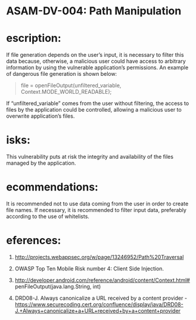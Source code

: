 
# ASAM-DV-004: Path Manipulation

#  escription:
If file generation depends on the user’s input, it is necessary to filter this data because, otherwise, a malicious user could have access to arbitrary information by using the vulnerable application’s permissions. An example of dangerous file generation is shown below:


> file = openFileOutput(unfiltered_variable, Context.MODE_WORLD_READABLE);


If “unfiltered_variable” comes from the user without filtering, the access to files by the application could be controlled, allowing a malicious user to overwrite application’s files.

#  isks:
This vulnerability puts at risk the integrity and availability of the files managed by the application.

#  ecommendations:
It is recommended not to use data coming from the user in order to create file names. If necessary, it is recommended to filter input data, preferably according to the use of whitelists.

#  eferences:
1. http://projects.webappsec.org/w/page/13246952/Path%20Traversal

2. OWASP Top Ten Mobile Risk number 4: Client Side Injection.

3. http://developer.android.com/reference/android/content/Context.html# penFileOutput(java.lang.String, int)

4. DRD08-J. Always canonicalize a URL received by a content provider - https://www.securecoding.cert.org/confluence/display/java/DRD08-J.+Always+canonicalize+a+URL+received+by+a+content+provider
